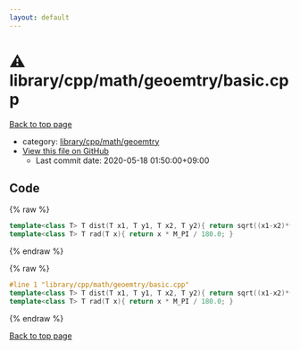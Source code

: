 ```yaml
---
layout: default
---
```


<!-- mathjax config similar to math.stackexchange -->
<script type="text/javascript" async
  src="https://cdnjs.cloudflare.com/ajax/libs/mathjax/2.7.5/MathJax.js?config=TeX-MML-AM_CHTML">
</script>
<script type="text/x-mathjax-config">
  MathJax.Hub.Config({
    TeX: { equationNumbers: { autoNumber: "AMS" }},
    tex2jax: {
      inlineMath: [ ['$','$'] ],
      processEscapes: true
    },
    "HTML-CSS": { matchFontHeight: false },
    displayAlign: "left",
    displayIndent: "2em"
  });
</script>

<script type="text/javascript" src="https://cdnjs.cloudflare.com/ajax/libs/jquery/3.4.1/jquery.min.js"></script>
<script src="https://cdn.jsdelivr.net/npm/jquery-balloon-js@1.1.2/jquery.balloon.min.js" integrity="sha256-ZEYs9VrgAeNuPvs15E39OsyOJaIkXEEt10fzxJ20+2I=" crossorigin="anonymous"></script>
<script type="text/javascript" src="../../../../../assets/js/copy-button.js"></script>
<link rel="stylesheet" href="../../../../../assets/css/copy-button.css" />


# :warning: library/cpp/math/geoemtry/basic.cpp

<a href="../../../../../index.html">Back to top page</a>

* category: <a href="../../../../../index.html#cef394f212ede05bd80525fdb8bcaf21">library/cpp/math/geoemtry</a>
* <a href="{{ site.github.repository_url }}/blob/master/library/cpp/math/geoemtry/basic.cpp">View this file on GitHub</a>
    - Last commit date: 2020-05-18 01:50:00+09:00




## Code

<a id="unbundled"></a>
{% raw %}
```cpp
template<class T> T dist(T x1, T y1, T x2, T y2){ return sqrt((x1-x2)*(x1-x2) + (y1-y2)*(y1-y2)); }
template<class T> T rad(T x){ return x * M_PI / 180.0; }

```
{% endraw %}

<a id="bundled"></a>
{% raw %}
```cpp
#line 1 "library/cpp/math/geoemtry/basic.cpp"
template<class T> T dist(T x1, T y1, T x2, T y2){ return sqrt((x1-x2)*(x1-x2) + (y1-y2)*(y1-y2)); }
template<class T> T rad(T x){ return x * M_PI / 180.0; }

```
{% endraw %}

<a href="../../../../../index.html">Back to top page</a>

